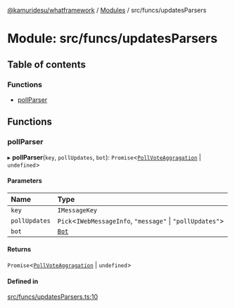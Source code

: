 [@kamuridesu/whatframework](../README.md) / [Modules](../modules.md) / src/funcs/updatesParsers

# Module: src/funcs/updatesParsers

## Table of contents

### Functions

- [pollParser](src_funcs_updatesParsers.md#pollparser)

## Functions

### pollParser

▸ **pollParser**(`key`, `pollUpdates`, `bot`): `Promise`<[`PollVoteAggragation`](../interfaces/src_types_pollData.PollVoteAggragation.md) \| `undefined`\>

#### Parameters

| Name | Type |
| :------ | :------ |
| `key` | `IMessageKey` |
| `pollUpdates` | `Pick`<`IWebMessageInfo`, ``"message"`` \| ``"pollUpdates"``\> |
| `bot` | [`Bot`](../interfaces/src_types_bot.Bot.md) |

#### Returns

`Promise`<[`PollVoteAggragation`](../interfaces/src_types_pollData.PollVoteAggragation.md) \| `undefined`\>

#### Defined in

[src/funcs/updatesParsers.ts:10](https://github.com/kamuridesu/WhatFramework/blob/01ee173/src/funcs/updatesParsers.ts#L10)
